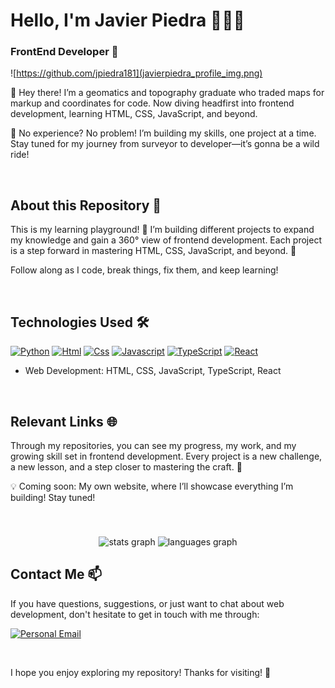 # Hello, I'm Javier Piedra 👨🏻‍💻
### FrontEnd Developer 🚀

![https://github.com/jpiedra181](javierpiedra_profile_img.png)

👋 Hey there! I’m a geomatics and topography graduate who traded maps for markup and coordinates for code. Now diving headfirst into frontend development, learning HTML, CSS, JavaScript, and beyond.

🚀 No experience? No problem! I’m building my skills, one project at a time. Stay tuned for my journey from surveyor to developer—it’s gonna be a wild ride!

<br>

## About this Repository 📁

This is my learning playground! 🎢 I’m building different projects to expand my knowledge and gain a 360° view of frontend development. Each project is a step forward in mastering HTML, CSS, JavaScript, and beyond. 🚀

Follow along as I code, break things, fix them, and keep learning!

<br>

## Technologies Used 🛠️

[![Python](https://img.shields.io/badge/Python-yellow?style=for-the-badge&logo=python&logoColor=white&labelColor=101010)]() [![Html](https://img.shields.io/badge/HTML-white?style=for-the-badge&logo=html5&logoColor=white&labelColor=black&color=%23E34F26)]() [![Css](https://img.shields.io/badge/css-white?style=for-the-badge&logo=css3&logoColor=white&labelColor=black&color=blue)]() [![Javascript](https://img.shields.io/badge/javascript-white?style=for-the-badge&logo=javascript&logoColor=white&labelColor=black&color=%23F7DF1E)]()
[![TypeScript](https://img.shields.io/badge/TypeScript-blue?style=for-the-badge&logo=typescript&logoColor=white&labelColor=101010)]() [![React](https://img.shields.io/badge/React-61DAFB?style=for-the-badge&logo=react&logoColor=white&labelColor=101010)]()

- Web Development: HTML, CSS, JavaScript, TypeScript, React

<br>

## Relevant Links 🌐

Through my repositories, you can see my progress, my work, and my growing skill set in frontend development. Every project is a new challenge, a new lesson, and a step closer to mastering the craft. 🚀

💡 Coming soon: My own website, where I’ll showcase everything I’m building! Stay tuned!

<br>

###

<div align="center">
  <img src="https://github-readme-stats.vercel.app/api?username=jpiedra181&hide_title=false&hide_rank=false&show_icons=true&include_all_commits=true&count_private=true&disable_animations=false&theme=dracula&locale=en&hide_border=false" height="150" alt="stats graph"  />
  <img src="https://github-readme-stats.vercel.app/api/top-langs?username=jpiedra181&locale=en&hide_title=false&layout=compact&card_width=320&langs_count=5&theme=dracula&hide_border=false" height="150" alt="languages graph"  />
</div>

###


## Contact Me 📫

If you have questions, suggestions, or just want to chat about web development, don't hesitate to get in touch with me through:

[![Personal Email](https://img.shields.io/badge/Personal%20Email-white?style=for-the-badge&logo=gmail&logoColor=white&label=javierpiedraiglesias%40gmail.com&labelColor=black&color=%23EA4335)](mailto:javierpiedraiglesias@gmail.com)


<br>

I hope you enjoy exploring my repository! Thanks for visiting! 👋
